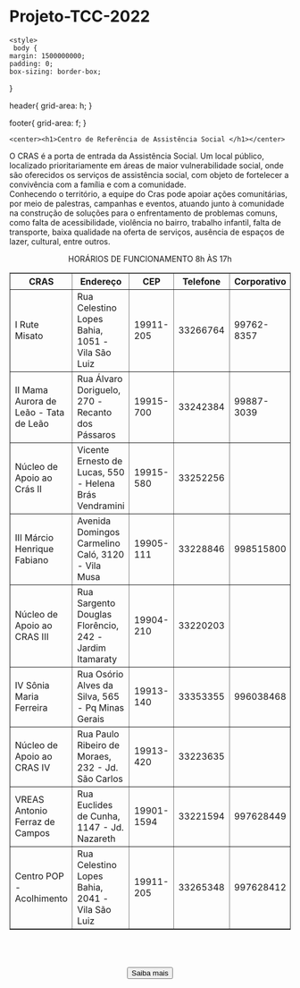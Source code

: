 # Projeto-TCC-2022
<!DOCTYPE html>
<html lang="pt-br">
  <head>
    <title>CRÁS Ourinhos</title>
    <meta charset="utf-8">


    <style>
     body {
    margin: 1500000000;
    padding: 0;
    box-sizing: border-box;
}


header{
grid-area: h;
}

footer{
grid-area: f;
}
  </style>
    
  </head>
  <body>
  
    <center><h1>Centro de Referência de Assistência Social </h1></center>
<p> O CRAS é a porta de entrada da Assistência Social. Um local público, localizado prioritariamente em áreas de maior vulnerabilidade social, onde são oferecidos os serviços de assistência social, com objeto de fortelecer a convivência com a família e com a comunidade.
<br>
 Conhecendo o território, a equipe do Cras pode apoiar ações comunitárias, por meio de palestras, campanhas e eventos, atuando junto à comunidade na construção de soluções para o enfrentamento de problemas comuns, como falta de acessibilidade, violência no bairro, trabalho infantil, falta de transporte, baixa qualidade na oferta de serviços, ausência de espaços de lazer, cultural, entre outros.
</p>

<center>
<table border="1">
HORÁRIOS DE FUNCIONAMENTO 8h ÀS 17h
 <tr> <th> CRAS</th>
   <th> Endereço</th>
    <th>CEP</th>
  <th>Telefone</th>
<th>Corporativo</th>
<th>E-mail</th>
  </tr>

  <tr>
    <td>I Rute Misato</td>
    <td>Rua Celestino Lopes Bahia, 1051 - Vila São Luiz</td>
    <td>19911-205</td>
    <td>33266764</td>
    <td>99762-8357</td>
    <td>contatocras1@gmail.com</td>
  </tr>

  <tr>
      <td>II Mama Aurora de Leão - Tata de Leão</td>
      <td>Rua Álvaro Doriguelo, 270 - Recanto dos Pássaros</td>
      <td>19915-700</td>
      <td>33242384</td>
      <td>99887-3039</td>
      <td>contatocras2@gmail.com</td>
  </tr>

  <tr>
    <td>Núcleo de Apoio ao Crás II</td>
    <td> Vicente Ernesto de Lucas, 550 - Helena Brás Vendramini</td>
    <td>19915-580</td>
    <td>33252256</td>
  </tr>

  <tr>
    <td>III Márcio Henrique Fabiano</td>
    <td>Avenida Domingos Carmelino Caló, 3120 - Vila Musa</td>
    <td>19905-111</td>
    <td>33228846</td>
    <td>998515800</td>
    <td>contatocras3@gmail.com</td>
  </tr>

  <tr>
    <td>Núcleo de Apoio ao CRAS III</td>
    <td>Rua Sargento Douglas Florêncio, 242 - Jardim Itamaraty</td>
    <td>19904-210</td>
    <td>33220203</td>
  </tr>

  <tr>
    <td>IV Sônia Maria Ferreira</td>
    <td>Rua Osório Alves da Silva, 565 - Pq Minas Gerais</td>
    <td>19913-140</td>
    <td>33353355</td>
    <td>996038468</td>
    <td>contatocras4@gmail.com</td>
  </tr>

  <tr>
    <td>Núcleo de Apoio ao CRAS IV</td>
    <td>Rua Paulo Ribeiro de Moraes, 232 - Jd. São Carlos</td>
    <td>19913-420</td>
    <td>33223635</td>
  </tr>

  <tr>
    <td>VREAS Antonio Ferraz de Campos</td>
    <td>Rua Euclides de Cunha, 1147 - Jd. Nazareth</td>
    <td>19901-1594</td>
    <td>33221594</td>
    <td>997628449</td>
    <td>creas.ourinhos@gmail.com</td>
  </tr>

  <tr>
    <td>Centro POP - Acolhimento</td>
    <td>Rua Celestino Lopes Bahia, 2041 - Vila São Luiz</td>
    <td>19911-205</td>
    <td>33265348</td>
    <td>997628412</td>
    <td>centropopourinhos@gmail.com</td>
  </tr> </table>

<br><br><br>
<a href="saibamais.html"><button>Saiba mais</button></a></center>
    
  </body>
</html>
